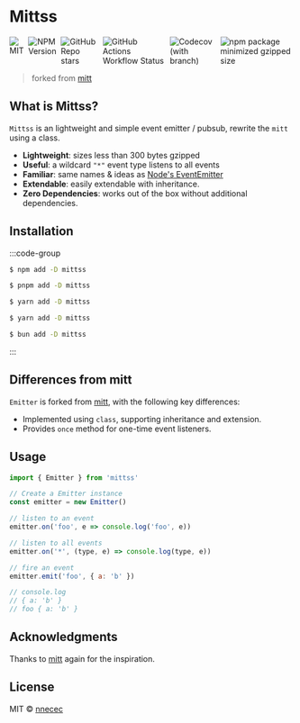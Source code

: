 # Mittss

<div style="display: flex; gap: 8px; margin-top: 16px">
  <img src="https://img.shields.io/npm/l/mittss" alt="MIT" />
  <img src="https://img.shields.io/npm/v/mittss" alt="NPM Version" />
  <img src="https://img.shields.io/github/stars/nnecec/mittss" alt="GitHub Repo stars" />
  <img src="https://img.shields.io/github/actions/workflow/status/nnecec/mittss/ci.yml" alt="GitHub Actions Workflow Status" />
  <img alt="Codecov (with branch)" src="https://img.shields.io/codecov/c/github/nnecec/mittss/main">
  <img src="https://img.shields.io/bundlejs/size/mittss" alt="npm package minimized gzipped size" />
</div>

> forked from [mitt](https://github.com/developit/mitt)

## What is Mittss?

`Mittss` is an lightweight and simple event emitter / pubsub, rewrite the `mitt`
using a class.

- **Lightweight**: sizes less than 300 bytes gzipped
- **Useful**: a wildcard `"*"` event type listens to all events
- **Familiar**: same names & ideas as
  [Node's EventEmitter](https://nodejs.org/docs/latest/api/events.html#class-eventemitter)
- **Extendable**: easily extendable with inheritance.
- **Zero Dependencies**: works out of the box without additional dependencies.

## Installation

:::code-group

```sh [npm]
$ npm add -D mittss
```

```sh [pnpm]
$ pnpm add -D mittss
```

```sh [yarn]
$ yarn add -D mittss
```

```sh [yarn (pnp)]
$ yarn add -D mittss
```

```sh [bun]
$ bun add -D mittss
```

:::

## Differences from mitt

`Emitter` is forked from [mitt](https://github.com/developit/mitt), with the
following key differences:

- Implemented using `class`, supporting inheritance and extension.
- Provides `once` method for one-time event listeners.

## Usage

```javascript
import { Emitter } from 'mittss'

// Create a Emitter instance
const emitter = new Emitter()

// listen to an event
emitter.on('foo', e => console.log('foo', e))

// listen to all events
emitter.on('*', (type, e) => console.log(type, e))

// fire an event
emitter.emit('foo', { a: 'b' })

// console.log
// { a: 'b' }
// foo { a: 'b' }
```

## Acknowledgments

Thanks to [mitt](https://github.com/developit/mitt) again for the inspiration.

## License

MIT © [nnecec](https://github.com/nnecec)
